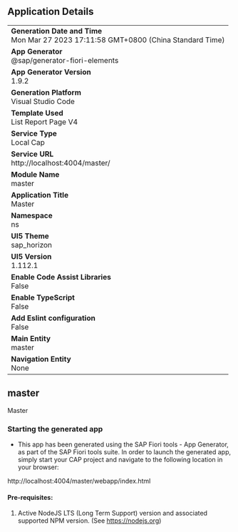 ## Application Details
|               |
| ------------- |
|**Generation Date and Time**<br>Mon Mar 27 2023 17:11:58 GMT+0800 (China Standard Time)|
|**App Generator**<br>@sap/generator-fiori-elements|
|**App Generator Version**<br>1.9.2|
|**Generation Platform**<br>Visual Studio Code|
|**Template Used**<br>List Report Page V4|
|**Service Type**<br>Local Cap|
|**Service URL**<br>http://localhost:4004/master/
|**Module Name**<br>master|
|**Application Title**<br>Master|
|**Namespace**<br>ns|
|**UI5 Theme**<br>sap_horizon|
|**UI5 Version**<br>1.112.1|
|**Enable Code Assist Libraries**<br>False|
|**Enable TypeScript**<br>False|
|**Add Eslint configuration**<br>False|
|**Main Entity**<br>master|
|**Navigation Entity**<br>None|

## master

Master

### Starting the generated app

-   This app has been generated using the SAP Fiori tools - App Generator, as part of the SAP Fiori tools suite.  In order to launch the generated app, simply start your CAP project and navigate to the following location in your browser:

http://localhost:4004/master/webapp/index.html

#### Pre-requisites:

1. Active NodeJS LTS (Long Term Support) version and associated supported NPM version.  (See https://nodejs.org)


